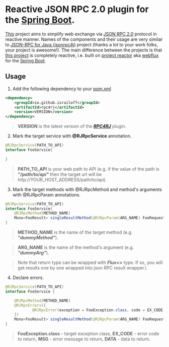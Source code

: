 # Reactive JSON RPC 2.0 plugin for the [Spring Boot](https://spring.io/projects/spring-boot).

[This](https://github.com/Israiloff/rpc4rj) project aims to simplify web exchange via 
[JSON RPC 2.0](https://www.jsonrpc.org/specification) protocol in reactive manner. Names of the components and their 
usage are very similar to [JSON-RPC for Java (jsonrpc4j)](https://github.com/briandilley/jsonrpc4j) project 
(thanks a lot to your work folks, your project is awesome!). The main difference between 
the projects is that [this project](https://github.com/Israiloff/rpc4rj) is completely reactive, i.e. built on 
[project reactor](https://projectreactor.io/) aka [webflux](https://docs.spring.io/spring-framework/reference/web/webflux.html) 
for the [Spring Boot](https://spring.io/projects/spring-boot).

## Usage

1. Add the following dependency to your [pom.xml](https://maven.apache.org/pom.html)

```xml
<dependency>
    <groupId>io.github.israiloff</groupId>
    <artifactId>rpc4rj</artifactId>
    <version>VERSION</version>
</dependency>
```

> **VERSION** is the latest version of the [***RPC4RJ***](https://github.com/Israiloff/broker) plugin.

2. Mark the target service with **@RJRpcService** annotation.

```java
@RJRpcService(PATH_TO_API)
interface FooService{
    
}
```

> **PATH_TO_API** is your web path to API (e.g. if the value of the path is ***"/path/to/api"*** then the target url will be 
> http://YOUR_HOST_ADDRESS/path/to/api).

3. Mark the target methods with @RJRpcMethod and method's arguments with @RJRpcParam annotations.

```java
@RJRpcService(PATH_TO_API)
interface FooService{
    @RJRpcMethod(METHOD_NAME)
    Mono<FooResult> singleResultMethod(@RJRpcParam(ARG_NAME) FooRequest request);
}
```

> **METHOD_NAME** is the name of the target method (e.g. ***"dummyMethod"***).
<!-- -->
> **ARG_NAME** is the name of the method's argument (e.g. ***"dummyArg"***).
<!-- -->
> Note that return type can be wrapped with ***Flux<>*** type. If so, you will get results one by one wrapped into json RPC result wrapper.\

4. Declare errors.

```java
@RJRpcService(PATH_TO_API)
interface FooService {

    @RJRpcMethod(METHOD_NAME)
    @RJRpcErrors({
            @RJRpcError(exception = FooException.class, code = EX_CODE, message = MSG, data = DATA)
    })
    Mono<FooResult> singleResultMethod(@RJRpcParam(ARG_NAME) FooRequest request);
}
```

> **FooException.class** - target exception class, **EX_CODE** - error code to return, **MSG** - error message to return, 
> **DATA** - data to return.
